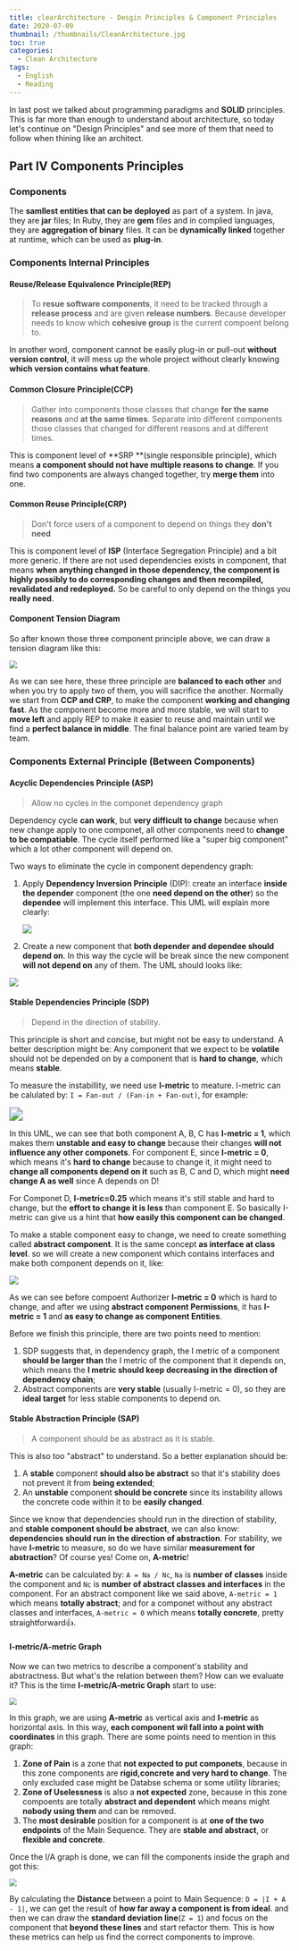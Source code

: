 ```yaml
---
title: clearArchitecture - Desgin Principles & Component Principles
date: 2020-07-09
thumbnail: /thumbnails/CleanArchitecture.jpg
toc: true
categories:
  - Clean Architecture
tags:
  - English
  - Reading
---
```


In last post we talked about programming paradigms and **SOLID** principles. This is far more than enough to understand about architecture, so today let's continue on "Design Principles" and see more of them that need to follow when thining like an architect.

<!-- more -->

## Part IV Components Principles

### Components

The **samllest entities that can be deployed** as part of a system. In java, they are **jar** files; In Ruby, they are **gem** files and in complied languages, they are **aggregation of binary** files. It can be **dynamically linked** together at runtime, which can be used as **plug-in**.

### Components Internal Principles

#### Reuse/Release Equivalence Principle(REP)

> To **resue software components**, it need to be tracked through a **release process** and are given **release numbers**. Because developer needs to know which **cohesive group** is the current compoent belong to.

In another word, component cannot be easily plug-in or pull-out **without version control**, it will mess up the whole project without clearly knowing **which version contains what feature**.

#### Common Closure Principle(CCP)

> Gather into components those classes that change **for the same reasons** and **at the same times**. Separate into different components those classes that changed for different reasons and at different times.

This is component level of **SRP **(single responsible principle), which means **a component should not have multiple reasons to change**. If you find two components are always changed together, try **merge them** into one.

#### Common Reuse Principle(CRP) 

> Don't force users of a component to depend on things they **don't need**

This is component level of **ISP** (Interface Segregation Principle) and a bit more generic. If there are not used dependencies exists in component, that means **when anything changed in those dependency, the component is highly possibly to do corresponding changes and then recompiled, revalidated and redeployed.** So be careful to only depend on the things you **really need**.

#### Component Tension Diagram

So after known those three component principle above, we can draw a tension diagram like this:

<img src="https://raw.githubusercontent.com/Yunze-Li/BlogPictures/master/BlogPictures/pictures/component_tension_diagram.png" style="zoom:90%;" />

As we can see here, these three principle are **balanced to each other** and when you try to apply two of them, you will sacrifice the another. Normally we start from **CCP and CRP**, to make the component **working and changing fast**. As the component become more and more stable, we will start to **move left** and apply REP to make it easier to reuse and maintain until we find a **perfect balance in middle**. The final balance point are varied team by team.

### Components External Principle (Between Components)

#### Acyclic Dependencies Principle (ASP)

> Allow no cycles in the componet dependency graph

Dependency cycle **can work**, but **very difficult to change** because when new change apply to one componet, all other components need to **change to be compatiable**. The cycle itself performed like a "super big component" which a lot other component will depend on. 

Two ways to eliminate the cycle in component dependency graph:

1. Apply **Dependency Inversion Principle** (DIP): create an interface **inside the depender** component (the one **need depend on the other**) so the **dependee** will implement this interface. This UML will explain more clearly:

   ![](https://raw.githubusercontent.com/Yunze-Li/BlogPictures/master/BlogPictures/pictures/ASP_interface_solution.png)

2.  Create a new component that **both depender and dependee should depend on**. In this way the cycle will be break since the new component **will not depend on** any of them. The UML should looks like:

   ![](https://raw.githubusercontent.com/Yunze-Li/BlogPictures/master/BlogPictures/pictures/ASP_new_component_solution.png)

#### Stable Dependencies Principle (SDP)

> Depend in the direction of stability.

This principle is short and concise, but might not be easy to understand. A better description might be: Any component that we expect to be **volatile** should not be depended on by a component that is **hard to change**, which means **stable**. 

To measure the instabillity, we need use **I-metric** to meature. I-metric can be calulated by: `I = Fan-out / (Fan-in + Fan-out)`, for example:

<img src="https://raw.githubusercontent.com/Yunze-Li/BlogPictures/master/BlogPictures/pictures/SDP_I_Metric.png" style="zoom:150%;" />

In this UML, we can see that both component A, B, C has **I-metric = 1**, which makes them **unstable and easy to change** because their changes **will not influence any other componets**. For component E, since **I-metric = 0**, which means it's **hard to change** because to change it, it might need to **change all components depend on it** such as B, C and D, which might **need change A as well** since A depends on D!  

For Componet D, **I-metric=0.25** which means it's still stable and hard to change, but the **effort to change it is less** than component E. So basically I-metric can give us a hint that **how easily this component can be changed**.

To make a stable component easy to change, we need to create something called **abstract component**. It is the same concept **as interface at class level**. so we will create a new component which contains interfaces and make both component depends on it, like:

![](https://raw.githubusercontent.com/Yunze-Li/BlogPictures/master/BlogPictures/pictures/SDP_Abstract_Component.png)

As we can see before compoent Authorizer **I-metric = 0** which is hard to change, and after we using **abstract component Permissions**, it has **I-metric = 1** and **as easy to change as component Entities**. 

Before we finish this principle, there are two points need to mention:

1. SDP suggests that, in dependency graph, the I metric of a component **should be larger than** the I metric of the component that it depends on, which means the **I metric should keep decreasing in the direction of dependency chain**;
2. Abstract components are **very stable** (usually I-metric = 0), so they are **ideal target** for less stable components to depend on.  

#### Stable Abstraction Principle (SAP)

> A component should be as abstract as it is stable.

This is also too "abstract" to understand. So a better explanation should be: 

1. A **stable** component **should also be abstract** so that it's stability does not prevent it from **being extended**;
2. An **unstable** component **should be concrete** since its instability allows the concrete code within it to be **easily changed**.

Since we know that dependencies should run in the direction of stability, and **stable component should be abstract**, we can also know: **dependencies should run in the direction of abstraction**. For stability, we have **I-metric** to measure, so do we have similar **measurement for abstraction**? Of course yes! Come on, **A-metric**!

**A-metric** can be calculated by: `A = Na / Nc`, `Na` is **number of classes** inside the component and `Nc` is **number of abstract classes and interfaces** in the component. For an abstract component like we said above, `A-metric = 1` which means **totally abstract**; and for a componet without any abstract classes and interfaces, `A-metric = 0` which means **totally concrete**, pretty straightforward👍.

#### I-metric/A-metric Graph

Now we can two metrics to describe a component's stability and abstractness. But what's the relation between them? How can we evaluate it? This is the time **I-metric/A-metric Graph** start to use:

<img src="https://raw.githubusercontent.com/Yunze-Li/BlogPictures/master/BlogPictures/pictures/IA_Graph.png" style="zoom:80%;" />

In this graph, we are using **A-metric** as vertical axis and **I-metric** as horizontal axis. In this way, **each component wil fall into a point with coordinates** in this graph. There are some points need to mention in this graph:

1. **Zone of Pain** is a zone that **not expected to put componets**, because in this zone components are **rigid,concrete and very hard to change**. The only excluded case might be Databse schema or some utility libraries;
2. **Zone of Uselessness** is also a **not expected** zone, because in this zone compoents are totally **abstract and dependent** which means might **nobody using them** and can be removed.
3. The **most desirable** position for a component is at **one of the two endpoints** of the Main Sequence. They are **stable and abstract**, or **flexible and concrete**.

Once the I/A graph is done, we can fill the components inside the graph and got this:

<img src="https://raw.githubusercontent.com/Yunze-Li/BlogPictures/master/BlogPictures/pictures/IA_Graph_fill.png" style="zoom:80%;" />

By calculating the **Distance** between a point to Main Sequence: `D = |I + A - 1|`, we can get the result of **how far away a component is from ideal**. and then we can draw the **standard deviation line**(`Z = 1`) and focus on the component that **beyond these lines** and start refactor them. This is how these metrics can help us find the correct components to improve.

 